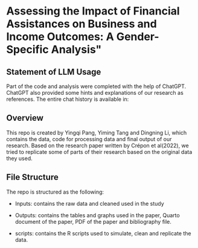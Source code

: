# Assessing the Impact of Financial Assistances on Business and Income Outcomes: A Gender-Specific Analysis"

## Statement of LLM Usage

Part of the code and analysis were completed with the help of ChatGPT. ChatGPT also provided some hints and explanations of our research as references. The entire chat history is available in:


## Overview

This repo is created by Yingqi Pang, Yiming Tang and Dingning Li, which contains the data, code for processing data and final output of our research. Based on the research paper written by Crépon et al(2022), we tried to replicate some of parts of their research based on the original data they used. 

## File Structure

The repo is structured as the following:

* Inputs: contains the raw data and cleaned used in the study 

* Outputs: contains the tables and graphs used in the paper, Quarto document of the paper, PDF of the paper and bibliography file.

* scripts: contains the R scripts used to simulate, clean and replicate the data. 

